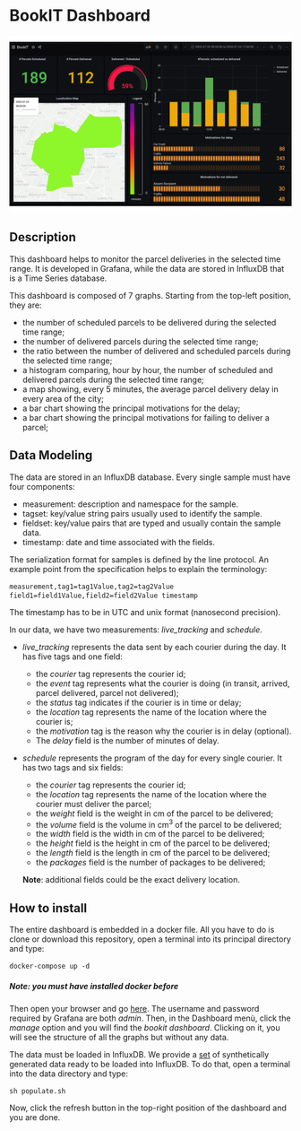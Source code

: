 # BookIT Dashboard

![](images/dashboard.gif)


## Description

This dashboard helps to monitor the parcel deliveries in the selected time range. It is developed in Grafana, while the data are stored in InfluxDB that is a Time Series database. 

This dashboard is composed of 7 graphs. Starting from the top-left position, they are:

- the number of scheduled parcels to be delivered during the selected time range;
- the number of delivered parcels during the selected time range;
- the ratio between the number of delivered and scheduled parcels during the selected time range;
- a histogram comparing, hour by hour, the number of scheduled and delivered parcels during the selected time range;
- a map showing, every 5 minutes, the average parcel delivery delay in every area of the city;
- a bar chart showing the principal motivations for the delay;
- a bar chart showing the principal motivations for failing to deliver a parcel;

## Data Modeling

The data are stored in an InfluxDB database. Every single sample must have four components:

- measurement: description and namespace for the sample.
- tagset: key/value string pairs usually used to identify the sample.
- fieldset: key/value pairs that are typed and usually contain the sample data.
- timestamp: date and time associated with the fields. 

The serialization format for samples is defined by the line protocol. 
An example point from the specification helps to explain the terminology:

```
measurement,tag1=tag1Value,tag2=tag2Value field1=field1Value,field2=field2Value timestamp
```

The timestamp has to be in UTC and unix format (nanosecond precision).

In our data, we have two measurements: *live_tracking* and *schedule*.

- *live_tracking* represents the data sent by each courier during the day. It has five tags and one field: 
	- the *courier* tag represents the courier id; 
	- the *event* tag represents what the courier is doing (in transit, arrived, parcel delivered, parcel not delivered);
	- the *status* tag indicates if the courier is in time or delay;
	- the *location* tag represents the name of the location where the courier is;
	- the *motivation* tag is the reason why the courier is in delay (optional). 
	- The *delay* field is the number of minutes of delay. 

- *schedule* represents the program of the day for every single courier. It has two tags and six fields: 
	- the *courier* tag represents the courier id;
	- the *location* tag represents the name of the location where the courier must deliver the parcel;
	- the *weight* field is the weight in cm of the parcel to be delivered;
	- the *volume* field is the volume in cm<sup>3</sup> of the parcel to be delivered;
	- the *width* field is the width in cm of the parcel to be delivered;
	- the *height* field is the height in cm of the parcel to be delivered;
	- the *length* field is the length in cm of the parcel to be delivered;
	- the *packages* field is the number of packages to be delivered; 

	**Note**: additional fields could be the exact delivery location.

## How to install

The entire dashboard is embedded in a docker file. All you have to do is clone or download this repository, open a terminal into its principal directory and type:

```
docker-compose up -d
``` 

##### Note: you must have installed docker before

Then open your browser and go [here](http://localhost:3000/). The username and password required by Grafana are both *admin*. Then, in the Dashboard menù, click the *manage* option and you will find the *bookit dashboard*. Clicking on it, you will see the structure of all the graphs but without any data.

The data must be loaded in InfluxDB. We provide a [set](https://github.com/emanuele-falzone/drviz/blob/master/data/data.txt) of synthetically generated data ready to be loaded into InfluxDB. To do that, open a terminal into the data directory and type:

```
sh populate.sh
```

Now, click the refresh button in the top-right position of the dashboard and you are done.
